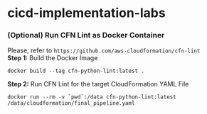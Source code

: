 # cicd-implementation-labs

### (Optional) Run CFN Lint as Docker Container
Please, refer to `https://github.com/aws-cloudformation/cfn-lint` <br>
**Step 1:** Build the Docker Image
```
docker build --tag cfn-python-lint:latest .
```

**Step 2:** Run CFN Lint for the target CloudFormation YAML File
```
docker run --rm -v `pwd`:/data cfn-python-lint:latest /data/cloudformation/final_pipeline.yaml
```
